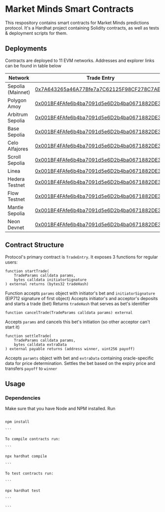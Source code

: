 # Market Minds Smart Contracts

This respository contains smart contracts for Market Minds predictions protocol.
It's a Hardhat project containing Solidity contracts, as well as tests &
deployment scripts for them.

## Deployments

Contracts are deployed to 11 EVM networks. Addresses and explorer links can be
found in table below

| Network           | Trade Entry                                                                                                                            |
| ----------------- | -------------------------------------------------------------------------------------------------------------------------------------- |
| Sepolia (Mainnet) | [0x7A643265a46A77Bfe7a7C62125F98CF278C7AEa9](https://sepolia.etherscan.io/address/0x7A643265a46A77Bfe7a7C62125F98CF278C7AEa9)          |
| Polygon Amoy      | [0x001BF4FAfe6b4ba7091d5e6D2b4ba0671882DE31](https://amoy.polygonscan.com/address/0x001BF4FAfe6b4ba7091d5e6D2b4ba0671882DE31)          |
| Arbitrum Sepolia  | [0x001BF4FAfe6b4ba7091d5e6D2b4ba0671882DE31](https://sepolia.arbiscan.io/address/0x001BF4FAfe6b4ba7091d5e6D2b4ba0671882DE31)           |
| Base Sepolia      | [0x001BF4FAfe6b4ba7091d5e6D2b4ba0671882DE31](https://base-sepolia.blockscout.com/address/0x001BF4FAfe6b4ba7091d5e6D2b4ba0671882DE31)   |
| Celo Alfajores    | [0x001BF4FAfe6b4ba7091d5e6D2b4ba0671882DE31](https://celo-alfajores.blockscout.com/address/0x001BF4FAfe6b4ba7091d5e6D2b4ba0671882DE31) |
| Scroll Sepolia    | [0x001BF4FAfe6b4ba7091d5e6D2b4ba0671882DE31](https://sepolia.scrollscan.com/address/0x001BF4FAfe6b4ba7091d5e6D2b4ba0671882DE31)        |
| Linea             | [0x001BF4FAfe6b4ba7091d5e6D2b4ba0671882DE31](https://lineascan.build/address/0x001BF4FAfe6b4ba7091d5e6D2b4ba0671882DE31)               |
| Hedera Testnet    | [0x001BF4FAfe6b4ba7091d5e6D2b4ba0671882DE31](https://hashscan.io/testnet/address/0x001BF4FAfe6b4ba7091d5e6D2b4ba0671882DE31)           |
| Flow Testnet      | [0x001BF4FAfe6b4ba7091d5e6D2b4ba0671882DE31](https://evm-testnet.flowscan.io/address/0x001BF4FAfe6b4ba7091d5e6D2b4ba0671882DE31)       |
| Mantle Sepolia    | [0x001BF4FAfe6b4ba7091d5e6D2b4ba0671882DE31](https://explorer.sepolia.mantle.xyz/address/0x001BF4FAfe6b4ba7091d5e6D2b4ba0671882DE31)   |
| Neon Devnet       | [0x001BF4FAfe6b4ba7091d5e6D2b4ba0671882DE31](https://neon-devnet.blockscout.com/address/0x001BF4FAfe6b4ba7091d5e6D2b4ba0671882DE31)    |

## Contract Structure

Protocol's primary contract is `TradeEntry`. It exposes 3 functions for regular
users:

```
function startTrade(
    TradeParams calldata params,
    bytes calldata initiatorSignature
) external returns (bytes32 tradeHash)
```

Function accepts `params` object with initiator's bet and `initiatorSignature`
(EIP712 signature of first object) Accepts initiator's and acceptor's deposits
and starts a trade (bet) Returns `tradeHash` that serves as bet's identifier

```
function cancelTrade(TradeParams calldata params) external
```

Accepts `params` and cancels this bet's initiation (so other acceptor can't
start it)

```
function settleTrade(
    TradeParams calldata params,
    bytes calldata extraData
) external payable returns (address winner, uint256 payoff)
```

Accepts `paramts` object with bet and `extraData` containing oracle-specific
data for price determination. Settles the bet based on the expiry price and
transfers `payoff` to `winner`

## Usage

### Dependencies

Make sure that you have Node and NPM installed. Run

````

npm install

```

To compile contracts run:

```

npx hardhat compile

```

To test contracts run:

```

npx hardhat test

```

```
````

